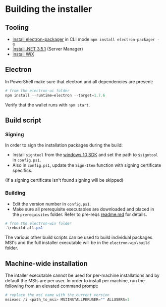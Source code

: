 # Building the installer

## Tooling

- [Install electron-packager](https://github.com/electron/electron-packager) in CLI mode `npm install electron-packager -g`
- [Install .NET 3.5.1](https://docs.microsoft.com/en-us/dotnet/framework/install/dotnet-35-windows-10) (Server Manager)
- [Install WiX](https://wixtoolset.org/)

## Electron

In PowerShell make sure that electron and all dependencies are present:

````PowerShell
# from the electron-ui folder
npm install --runtime=electron --target=1.7.6
````

Verify that the wallet runs with `npm start`.

## Build script

### Signing

In order to sign the installation packages during the build:

- Install `signtool` from the [windows 10 SDK](https://developer.microsoft.com/en-US/windows/downloads/windows-10-sdk/) and set the path to `$signtool` in `config.ps1`.
- Also in `config.ps1`, update the `Sign-Item` function with signing certificate specifics.

(If a signing certificate isn't found signing will be skipped)

### Building

- Edit the version number in `config.ps1`.
- Make sure all prerequisite executables are downloaded and placed in the `prerequisites` folder. Refer to pre-reqs [readme.md](./prerequisites/readme.md) for details.

````PowerShell
# from the electron-wix folder
.\rebuild-all.ps1
````

The various other build scripts can be used to build individual packages. MSI's and the full installer executable will be in the `electron-wix\build` folder.

## Machine-wide installation

The intaller executable cannot be used for per-machine installations and by default the MSIs are per user. In order to install per machine, run the following from an elevated command prompt:

````PowerShell
# replace the msi name with the current version
msiexec /i <path_to_msi> MSIINSTALLPERUSER="" ALLUSERS=1
````

